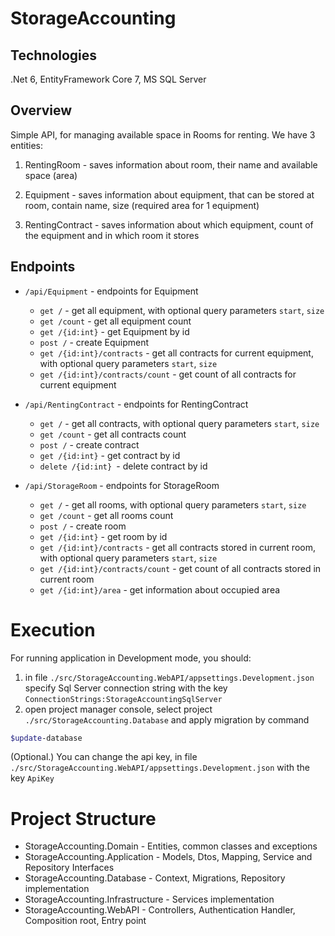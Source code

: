 # StorageAccounting


## Technologies


.Net 6, EntityFramework Core 7, MS SQL Server


## Overview


Simple API, for managing available space in Rooms for renting.
We have 3 entities:


1. RentingRoom - saves information about room, their name and available space (area)


2. Equipment - saves information about equipment, that can be stored at room, contain name, size (required area for 1 equipment)


3. RentingContract - saves information about which equipment, count of the equipment and in which room it stores


## Endpoints


- `/api/Equipment` - endpoints for Equipment
    - `get /` - get all equipment, with optional query parameters `start`, `size`
    - `get /count` - get all equipment count
    - `get /{id:int}` - get Equipment by id
    - `post /` - create Equipment
    - `get /{id:int}/contracts` - get all contracts for current equipment, with optional query parameters `start`, `size`
    - `get /{id:int}/contracts/count` - get count of all contracts for current equipment




- `/api/RentingContract` - endpoints for RentingContract
    - `get /` - get all contracts, with optional query parameters `start`, `size`
    - `get /count` - get all contracts count
    - `post /` - create contract
    - `get /{id:int}` - get contract by id
    - `delete /{id:int} `- delete contract by id




- `/api/StorageRoom` - endpoints for StorageRoom
    - `get /` - get all rooms, with optional query parameters `start`, `size`
    - `get /count` - get all rooms count
    - `post /` - create room
    - `get /{id:int}` - get room by id
    - `get /{id:int}/contracts` - get all contracts stored in current room, with optional query parameters `start`, `size`
    - `get /{id:int}/contracts/count` - get count of all contracts stored in current room
    - `get /{id:int}/area` - get information about occupied area


# Execution


For running application in Development mode, you should:


1. in file `./src/StorageAccounting.WebAPI/appsettings.Development.json` specify Sql Server connection string with the key `ConnectionStrings:StorageAccountingSqlServer`
2. open project manager console, select project `./src/StorageAccounting.Database` and apply migration by command
```bash
$update-database
```


(Optional.) You can change the api key, in file `./src/StorageAccounting.WebAPI/appsettings.Development.json` with the key `ApiKey`


# Project Structure


- StorageAccounting.Domain - Entities, common classes and exceptions
- StorageAccounting.Application - Models, Dtos, Mapping, Service and Repository Interfaces
- StorageAccounting.Database - Context, Migrations, Repository implementation
- StorageAccounting.Infrastructure - Services implementation
- StorageAccounting.WebAPI - Controllers, Authentication Handler, Composition root, Entry point